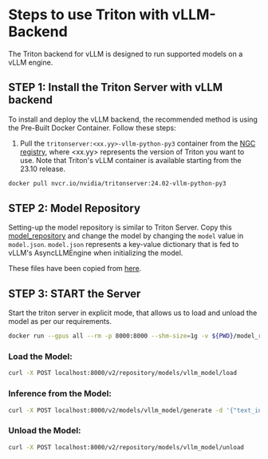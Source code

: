 # Steps to use Triton with vLLM-Backend
The Triton backend for vLLM is designed to run supported models on a vLLM engine.

## STEP 1: Install the Triton Server with vLLM backend
To install and deploy the vLLM backend, the recommended method is using the Pre-Built Docker Container. Follow these steps:

1. Pull the `tritonserver:<xx.yy>-vllm-python-py3` container from the [NGC registry](https://catalog.ngc.nvidia.com/orgs/nvidia/containers/tritonserver), where \<xx.yy\> represents the version of Triton you want to use. Note that Triton's vLLM container is available starting from the 23.10 release.
```bash
docker pull nvcr.io/nvidia/tritonserver:24.02-vllm-python-py3
```

## STEP 2: Model Repository
Setting-up the model repository is similar to Triton Server. Copy this [model_repository](./model_repository/) and change the model by changing the `model` value in `model.json`.
`model.json` represents a key-value dictionary that is fed to vLLM's AsyncLLMEngine when initializing the model.

These files have been copied from [here](https://github.com/triton-inference-server/vllm_backend/blob/main/samples/model_repository/).


## STEP 3: START the Server
Start the triton server in explicit mode, that allows us to load and unload the model as per our requirements.
```bash
docker run --gpus all --rm -p 8000:8000 --shm-size=1g -v ${PWD}/model_repository:/models nvcr.io/nvidia/tritonserver:24.02-vllm-python-py3 bash -c "tritonserver --model-repository=/models --model-control-mode=explicit"
```
### Load the Model:
```bash
curl -X POST localhost:8000/v2/repository/models/vllm_model/load
```
### Inference from the Model:
```bash
curl -X POST localhost:8000/v2/models/vllm_model/generate -d '{"text_input": "What is Triton Inference Server?", "parameters": {"stream": false, "temperature": 0, "max_tokens": 200}}'
```
### Unload the Model:
```bash
curl -X POST localhost:8000/v2/repository/models/vllm_model/unload
```
